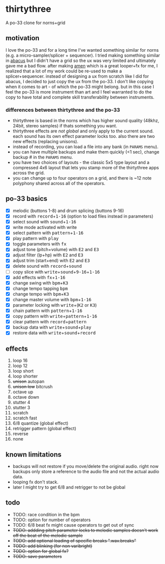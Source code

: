 # thirtythree

A po-33 clone for norns+grid

## motivation

I love the po-33 and for a long time I've wanted something similar for norns (e.g. a micro-sampler/splicer + sequencer). I tried making something similar in [abacus](https://llllllll.co/t/abacus) but I didn't have a grid so the ux was very limited and ultimately gave me a bad flow. after making [amen](https://llllllll.co/t/amen) which is a great looper+fx for me, I realized that a lot of my work could be re-used to make a splicer+sequencer. instead of designing a ux from scratch like I did for abacus, I decided to just copy the ux from the po-33. I don't like copying when it comes to art - of which the po-33 might belong. but in this case I feel the po-33 is more instrument than art and I feel warranted to do the copy to have total and complete skill transferability between instruments.

### differences between thirtythree and the po-33

- thirtythree is based in the norns which has higher sound quality (48khz, 24bit, stereo samples) if thats something you want.
- thirtythree effects are *not global* and only apply to the current sound. each sound has its own effect parameter locks too. also there are two new effects (replacing unisons).
- instead of recording, you can load a file into any bank (in `PARAMS` menu).
- you can have multiple backups and make them quickly (<1 sec), change backup # in the `PARAMS` menu.
- you have two choices of layouts - the classic 5x5 type layout and a compressed 4x6 layout that lets you stamp more of the thirtythree apps across the grid.
- you can change up to four operators on a grid, and there is ~12 note polyphony shared across all of the operators.

## po-33 basics

- [x] melodic (buttons 1-8) and drum splicing (buttons 9-16)
- [x] record with <kbd>record</kbd>+<kbd>1-16</kbd> (option to load files instead in parameters)
- [x] select sound with <kbd>sound</kbd>+<kbd>1-16</kbd>
- [x] write mode activated with <kb>write</kbd>
- [x] select pattern with <kbd>pattern</kbd>+<kbd>1-16</kbd>
- [x] play pattern with <kbd>play</kbd>
- [x] toggle parameters with <kbd>fx</kbd>
- [x] adjust tone (pitch+volume) with <kbd>E2</kbd> and <kbd>E3</kbd>
- [x] adjust filter (lp+hp) with <kbd>E2</kbd> and <kbd>E3</kbd>
- [x] adjust trim (start+end) with <kbd>E2</kbd> and <kbd>E3</kbd>
- [x] delete sound with <kbd>record</kbd>+<kbd>sound</kbd>
- [ ] copy slice with <kbd>write</kbd>+<kbd>sound</kbd>+<kbd>9-16</kbd>+<kbd>1-16</kbd>
- [x] add effects with <kbd>fx</kbd>+<kbd>1-16</kbd>
- [x] change swing with <kbd>bpm</kbd>+<kbd>K3</kbd>
- [x] change tempo tapping <kbd>bpm</kbd>
- [x] change tempo with <kbd>bpm</kbd>+<kbd>K3</kbd>
- [x] change master volume with <kbd>bpm</kbd>+<kbd>1-16</kbd>
- [x] parameter locking with <kbd>write</kbd>+(<kbd>K2</kbd> or <kbd>K3</kbd>)
- [x] chain pattern with <kbd>pattern</kbd>+<kbd>1-16</kbd>
- [x] copy pattern with <kbd>write</kbd>+<kbd>pattern</kbd>+<kbd>1-16</kbd>
- [x] clear pattern with <kbd>record</kbd>+<kbd>pattern</kbd>
- [x] backup data with <kbd>write</kbd>+<kbd>sound</kbd>+<kbd>play</kbd>
- [x] restore data with <kbd>write</kbd>+<kbd>sound</kbd>+<kbd>record</kbd>

## effects

1. loop 16
2. loop 12 
3. loop short
4. loop shorter 
5. ~~unison~~ autopan
6. ~~unison low~~ bitcrush
7. octave up
8. octave down
9. stutter 4
10. stutter 3 
11. scratch
12. scratch fast 
13. 6/8 quantize (global effect)
14. retrigger pattern (global effect)
15. reverse
16. none

## known limitations

- backups will not restore if you move/delete the original audio. right now backups only store a reference to the audio file and not the actual audio data.
- looping fx don't stack.
- later I might try to get 6/8 and retrigger to not be global

## todo

- TODO: race condition in the bpm
- TODO: option for number of operators
- TODO: 6/8 beat fx might cause operators to get out of sync
- ~~TODO: addding pitch parameter locks to melodic samples doesn't work off the beat of the melodic sample~~
- ~~TODO: add optional loading of specific breaks "<filename>.wav.breaks"~~
- ~~TODO: add blinking (for non varibright)~~
- ~~TODO: option for global fx?~~
- ~~TODO: save parameters~~

